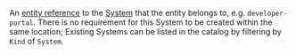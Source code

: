 <!-- markdownlint-disable MD041 -->

An [entity reference](https://backstage.io/docs/features/software-catalog/references#string-references) to the [System](../explanations/system.md) that the entity belongs to, e.g. `developer-portal`. There is no requirement for this System to be created within the same location; Existing Systems can be listed in the catalog by filtering by `Kind` of `System`.
